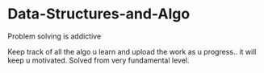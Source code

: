 # Data-Structures-and-Algo
Problem solving is addictive

Keep track of all the algo u learn and upload the work as u progress.. it will keep u motivated.
Solved from very fundamental level.
